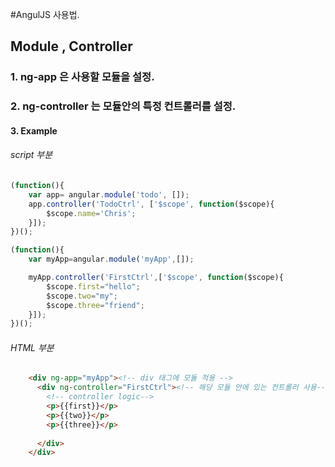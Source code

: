 #AngulJS 사용법.

## Module , Controller
### 1. ng-app 은 사용할 모듈을 설정.

### 2. ng-controller 는 모듈안의 특정 컨트롤러를 설정.

#### 3. Example
###### script 부분

```javascript
(function(){
    var app= angular.module('todo', []);
    app.controller('TodoCtrl', ['$scope', function($scope){
        $scope.name='Chris';
    }]);
})();

(function(){
    var myApp=angular.module('myApp',[]);

    myApp.controller('FirstCtrl',['$scope', function($scope){
        $scope.first="hello";
        $scope.two="my";
        $scope.three="friend";
    }]);
})();
```

###### HTML 부분
```html
    <div ng-app="myApp"><!-- div 태그에 모듈 적용 -->
      <div ng-controller="FirstCtrl"><!-- 해당 모듈 안에 있는 컨트롤러 사용-->
        <!-- controller logic-->
        <p>{{first}}</p>
        <p>{{two}}</p>
        <p>{{three}}</p>
        
      </div>
    </div>
```